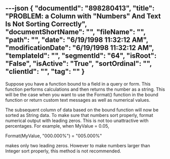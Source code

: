 ---json
{
  "documentId": "898280413",
  "title": "PROBLEM: a Column with &quot;Numbers&quot; And Text Is Not Sorting Correctly",
  "documentShortName": "",
  "fileName": "",
  "path": "",
  "date": "6/19/1998 11:32:12 AM",
  "modificationDate": "6/19/1998 11:32:12 AM",
  "templateId": "",
  "segmentId": "64",
  "isRoot": "False",
  "isActive": "True",
  "sortOrdinal": "",
  "clientId": "",
  "tag": ""
}
---

Suppose you have a function bound to a field in a query or form. This function performs calculations and then returns the number as a string. This will be the case when you want to use the Format() function in the bound function or return custom text messages as well as numerical values.

The subsequent column of data based on the bound function will now be sorted as String data. To make sure that numbers sort properly, format numerical output with leading zeros. This is not too unattractive with percentages. For example, when MyValue = 0.05,

   Format(MyValue, &quot;000.000%&quot;) = &quot;005.000%&quot;

makes only two leading zeros. However to make numbers larger than Integer sort properly, this method is not recommended.

